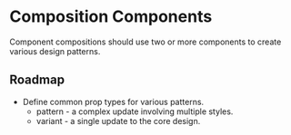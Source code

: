 # Composition Components

Component compositions should use two or more components to create various design patterns.

## Roadmap

- Define common prop types for various patterns.
  - pattern - a complex update involving multiple styles.
  - variant - a single update to the core design.
